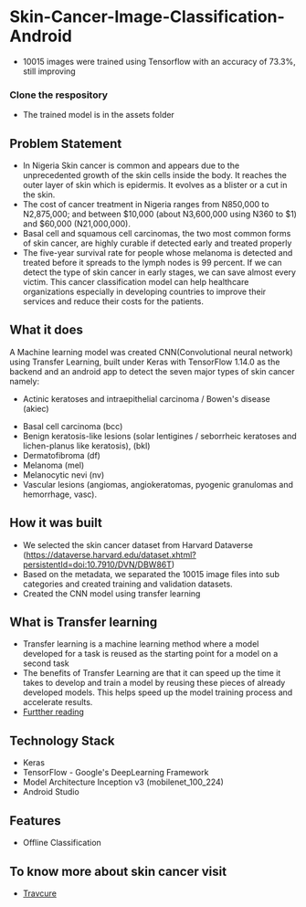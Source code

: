# Skin-Cancer-Image-Classification-Android
* 10015 images were trained using Tensorflow with an accuracy of 73.3%, still improving 

### Clone the respository
* The trained model is in the assets folder

## Problem Statement
+ In Nigeria Skin cancer is common and appears due to the unprecedented growth of the skin cells inside the body. It reaches the outer layer of skin which is epidermis. It evolves as a blister or a cut in the skin.
+ The cost of cancer treatment in Nigeria ranges from N850,000 to N2,875,000; and between $10,000 (about N3,600,000 using N360 to $1) and $60,000 (N21,000,000). 
+ Basal cell and squamous cell carcinomas, the two most common forms of skin cancer, are highly curable if detected early and treated properly
+ The five-year survival rate for people whose melanoma is detected and treated before it spreads to the lymph nodes is 99 percent.
If we can detect the type of skin cancer in early stages, we can save almost every victim. This cancer classification model can help healthcare organizations especially in developing countries to improve their services and reduce their costs for the patients.

## What it does
A Machine learning model was created CNN(Convolutional neural network) using Transfer Learning, built under Keras with TensorFlow 1.14.0 as the backend and an android app to detect the seven major types of skin cancer namely:
+ Actinic keratoses and intraepithelial carcinoma / Bowen's disease (akiec)
* Basal cell carcinoma (bcc)
* Benign keratosis-like lesions (solar lentigines / seborrheic keratoses and lichen-planus like keratosis), (bkl)
* Dermatofibroma (df)
* Melanoma (mel)
* Melanocytic nevi (nv)
* Vascular lesions (angiomas, angiokeratomas, pyogenic granulomas and hemorrhage, vasc).

## How it was built
* We selected the skin cancer dataset from Harvard Dataverse (https://dataverse.harvard.edu/dataset.xhtml?persistentId=doi:10.7910/DVN/DBW86T)
* Based on the metadata, we separated the 10015 image files into sub categories and created training and validation datasets.
* Created the CNN model using transfer learning 

## What is Transfer learning
* Transfer learning is a machine learning method where a model developed for a task is reused as the starting point for a model on a second task
* The benefits of Transfer Learning are that it can speed up the time it takes to develop and train a model by reusing these pieces of already developed models. This helps speed up the model training process and accelerate results.
* [Furtther reading](https://medium.com/kansas-city-machine-learning-artificial-intelligen/an-introduction-to-transfer-learning-in-machine-learning-7efd104b6026)

## Technology Stack
* Keras
* TensorFlow - Google's DeepLearning Framework
* Model Architecture Inception v3 (mobilenet_100_224)
* Android Studio

## Features
* Offline Classification

## To know more about skin cancer visit
+ [Travcure](https://www.travcure.com/index.php/all-about-skin-cancer)